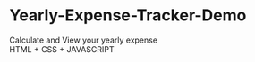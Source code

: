 # Yearly-Expense-Tracker-Demo
Calculate and View your yearly expense                                                                                                                                           
HTML + CSS + JAVASCRIPT
